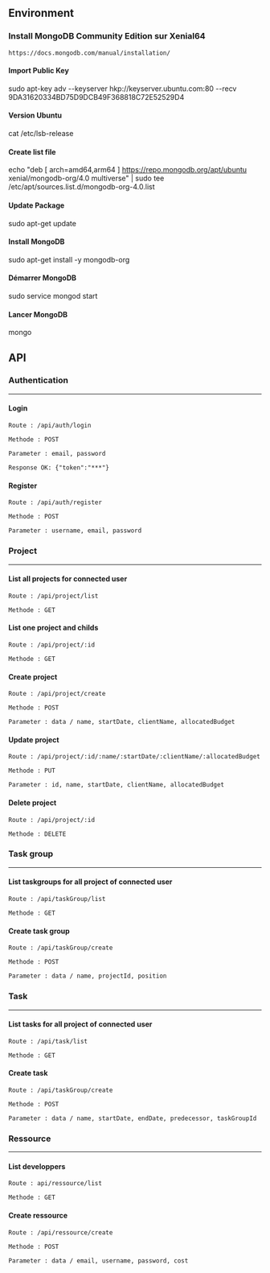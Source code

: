 Environment
------

### Install MongoDB Community Edition sur Xenial64
```
https://docs.mongodb.com/manual/installation/
```

#### Import Public Key
sudo apt-key adv --keyserver hkp://keyserver.ubuntu.com:80 --recv 9DA31620334BD75D9DCB49F368818C72E52529D4

#### Version Ubuntu
cat /etc/lsb-release

#### Create list file
echo "deb [ arch=amd64,arm64 ] https://repo.mongodb.org/apt/ubuntu xenial/mongodb-org/4.0 multiverse" | sudo tee /etc/apt/sources.list.d/mongodb-org-4.0.list

#### Update Package
sudo apt-get update

#### Install MongoDB
sudo apt-get install -y mongodb-org

#### Démarrer MongoDB
sudo service mongod start

#### Lancer MongoDB
mongo

API
------
### Authentication
------
#### Login
```
Route : /api/auth/login
```
```
Methode : POST
```
```
Parameter : email, password
```
```
Response OK: {"token":"***"}
```
#### Register
```
Route : /api/auth/register
```
```
Methode : POST
```
```
Parameter : username, email, password
```

### Project
------
#### List all projects for connected user
```
Route : /api/project/list
```
```
Methode : GET
```


#### List one project and childs
```
Route : /api/project/:id
```
```
Methode : GET
```


#### Create project
```
Route : /api/project/create
```
```
Methode : POST
```
```
Parameter : data / name, startDate, clientName, allocatedBudget
```



#### Update project
```
Route : /api/project/:id/:name/:startDate/:clientName/:allocatedBudget
```
```
Methode : PUT
```
```
Parameter : id, name, startDate, clientName, allocatedBudget
```


#### Delete project
```
Route : /api/project/:id
```
```
Methode : DELETE
```


### Task group
------
#### List taskgroups for all project of connected user
```
Route : /api/taskGroup/list
```
```
Methode : GET
```



#### Create task group
```
Route : /api/taskGroup/create
```
```
Methode : POST
```
```
Parameter : data / name, projectId, position
```


### Task
------
#### List tasks for all project of connected user
```
Route : /api/task/list
```
```
Methode : GET
```



#### Create task
```
Route : /api/taskGroup/create
```
```
Methode : POST
```
```
Parameter : data / name, startDate, endDate, predecessor, taskGroupId
```


### Ressource
------
#### List developpers
```
Route : api/ressource/list
```
```
Methode : GET
```

#### Create ressource
```
Route : /api/ressource/create
```
```
Methode : POST
```
```
Parameter : data / email, username, password, cost
```
